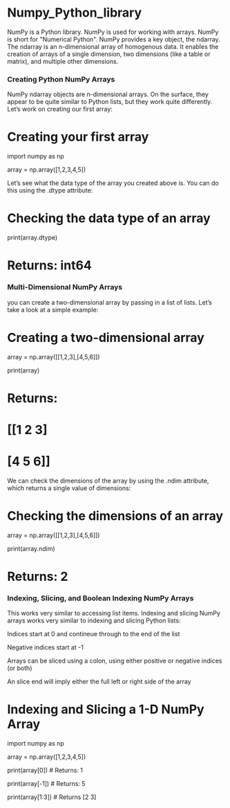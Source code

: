 # Numpy_Python_library

NumPy is a Python library.
NumPy is used for working with arrays. 
NumPy is short for "Numerical Python".
NumPy provides a key object, the ndarray. The ndarray is an n-dimensional array of homogenous data. 
It enables the creation of arrays of a single dimension, two dimensions (like a table or matrix), and multiple other dimensions.

### Creating Python NumPy Arrays

NumPy ndarray objects are n-dimensional arrays. On the surface, they appear to be quite similar to Python lists, but they work quite differently. Let’s work on creating our first array:

# Creating your first array

import numpy as np

array = np.array([1,2,3,4,5])

Let’s see what the data type of the array you created above is. You can do this using the .dtype attribute:

# Checking the data type of an array

print(array.dtype)

# Returns: int64

### Multi-Dimensional NumPy Arrays

you can create a two-dimensional array by passing in a list of lists. Let’s take a look at a simple example:

# Creating a two-dimensional array

array = np.array([[1,2,3],[4,5,6]])

print(array)

# Returns:

# [[1 2 3]
#  [4 5 6]]

We can check the dimensions of the array by using the .ndim attribute, which returns a single value of dimensions:

# Checking the dimensions of an array

array = np.array([[1,2,3],[4,5,6]])

print(array.ndim)

# Returns: 2

### Indexing, Slicing, and Boolean Indexing NumPy Arrays

This works very similar to accessing list items. Indexing and slicing NumPy arrays works very similar to indexing and slicing Python lists:

Indices start at 0 and contineue through to the end of the list

Negative indices start at -1

Arrays can be sliced using a colon, using either positive or negative indices (or both)

An slice end will imply either the full left or right side of the array

# Indexing and Slicing a 1-D NumPy Array

import numpy as np

array = np.array([1,2,3,4,5])

print(array[0])     # Returns: 1

print(array[-1])    # Returns: 5

print(array[1:3])   # Returns [2 3]

